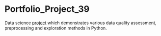 # Portfolio_Project_39
Data science [project](https://johnpaulinepineda.github.io/Portfolio_Project_39/) which demonstrates various data quality assessment, preprocessing and exploration methods in Python.
